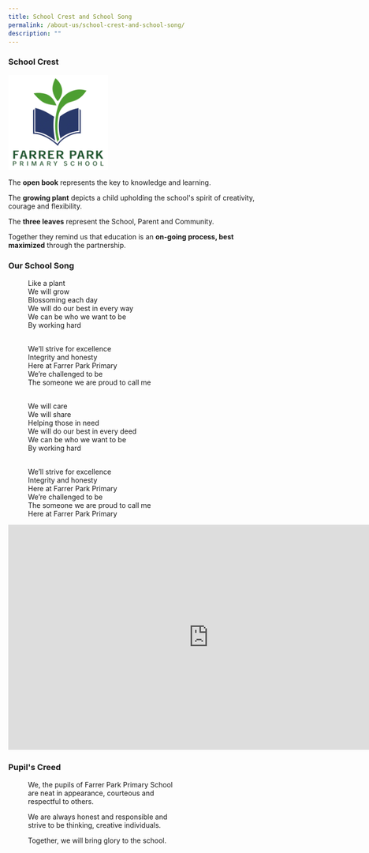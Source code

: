 ```yaml
---
title: School Crest and School Song
permalink: /about-us/school-crest-and-school-song/
description: ""
---
```

### School Crest

<img src="/images/crest.png" style="width:40%">

The **open book** represents the key to knowledge and learning.

  

The **growing plant** depicts a child upholding the school's spirit of creativity, courage and flexibility.

  

The **three leaves** represent the School, Parent and Community.

  

Together they remind us that education is an **on-going process, best maximized** through the partnership.

### Our School Song

<figure>Like a plant<br>
We will grow<br>
Blossoming each day<br>
We will do our best in every way<Br>
We can be who we want to be<br>
By working hard<br><br>  

We’ll strive for excellence<br>
Integrity and honesty<br>
Here at Farrer Park Primary<br>
We’re challenged to be<br>
The someone we are proud to call me<br><br>

We will care<br>
We will share<br>
Helping those in need<br>
We will do our best in every deed<br>
We can be who we want to be<br>
By working hard<br><br>
  

We’ll strive for excellence<br>
Integrity and honesty<br>
Here at Farrer Park Primary<br>
We’re challenged to be<br>
The someone we are proud to call me<br>
Here at Farrer Park Primary</figure>

<iframe width="812" height="456" src="https://www.youtube.com/embed/DxTQRAipY1U" title="School Song - Farrer Park Primary School" frameborder="0" allow="accelerometer; autoplay; clipboard-write; encrypted-media; gyroscope; picture-in-picture" allowfullscreen></iframe>

### Pupil's Creed 

<figure>We, the pupils of Farrer Park Primary School<br> are neat in appearance, courteous and<br>respectful to others.

We are always honest and responsible and<br> strive to be thinking, creative individuals. 

Together, we will bring glory to the school.</figure>